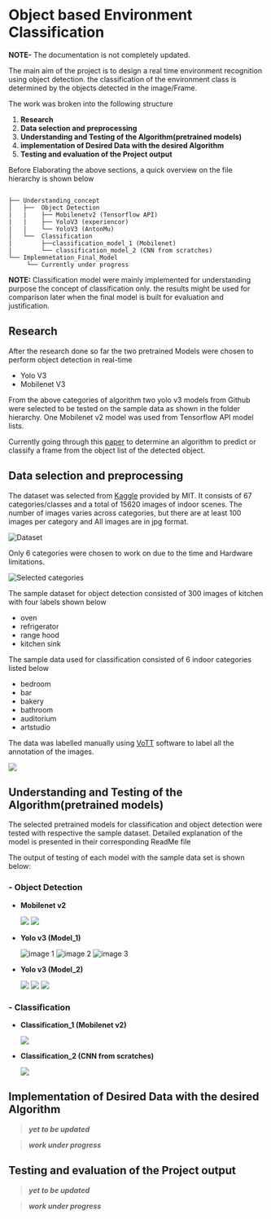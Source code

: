 # Object based Environment Classification
**NOTE-** The documentation is not completely updated.

The main aim of the project is to design a real time environment recognition using object detection. the classification of the environment class is determined by the objects detected in the image/Frame.

The work was broken into the following structure

1. **Research**
2. **Data selection and preprocessing**
3. **Understanding and Testing of the Algorithm(pretrained models)**
4. **implementation of Desired Data with the desired Algorithm**
5. **Testing and evaluation of the Project output**

Before Elaborating the above sections, a quick overview on the file hierarchy is shown below
         
```   
 
├── Understanding_concept
│   ├──  Object Detection
|   |    ├── Mobilenetv2 (Tensorflow API)
|   |    ├── YoloV3 (experiencor)
|   |    └── YoloV3 (AntonMu)
│   └──  Classification
|        ├──classification_model_1 (Mobilenet)
|        └── classification_model_2 (CNN from scratches)       
└── Implemnetation_Final_Model
     └── Currently under progress

 ```       


**NOTE:** Classification model were mainly implemented for understanding purpose the concept of classification only. the results might be used for comparison later when the final model is built for evaluation and  justification.

## Research
After the research done so far the two pretrained Models were chosen to perform object detection in real-time
- Yolo V3
- Mobilenet V3

From the above categories of algorithm two yolo v3 models from Github were selected to be tested on the sample data as shown in the folder hierarchy. One Mobilenet v2 model was used from Tensorflow API model lists.

Currently going through this [paper](http://vision.stanford.edu/pdf/Fei-Fei_Li_ICVSS09_bookchapter.pdf) to determine an algorithm to predict or classify a frame from the object list of the detected object.


## Data selection and preprocessing
The dataset was selected from [Kaggle](https://www.kaggle.com/itsahmad/indoor-scenes-cvpr-2019?) provided by MIT. It consists of  67 categories/classes and a total of 15620 images of indoor scenes. The number of images varies across categories, but there are at least 100 images per category and All images are in jpg format.

![Dataset](https://raw.githubusercontent.com/osman-95/Project_Prog/master/ReadMe_img/Capture1.PNG)

Only 6 categories were chosen to work on due to the time and Hardware limitations. 

![Selected categories](https://raw.githubusercontent.com/osman-95/Project_Prog/master/ReadMe_img/Capture2.PNG)


The sample dataset for object detection consisted of 300 images of kitchen with four labels shown below
- oven
- refrigerator
- range hood
- kitchen sink

The sample data used for classification consisted of 6 indoor categories listed below
- bedroom
- bar
- bakery
- bathroom
- auditorium
- artstudio

The data was labelled manually using [VoTT](https://github.com/microsoft/VoTT) software to label all the annotation of the images.

![](https://github.com/osman-95/Project_Progress_2/blob/master/ReadMe_img/Capture21211.PNG)

## Understanding and Testing of the Algorithm(pretrained models)

The selected pretrained models for classification and object detection were tested with respective the sample dataset.
Detailed explanation of the model is presented in their corresponding ReadMe file

The output of testing of each model with the sample data set is shown below:

### - Object Detection
  - **Mobilenet v2**
  
  
    ![](https://github.com/osman-95/Project_Progress_2/blob/master/Project_tasks/Mobilenet/Output/M_img.png)
    ![](https://github.com/osman-95/Project_Progress_2/blob/master/Project_tasks/Mobilenet/Output/M_img2.png)
  - **Yolo v3 (Model_1)**
  
    ![image 1](https://raw.githubusercontent.com/osman-95/Project_Prog/master/Project_tasks/pract_yolo_3/output/p1010843.jpg)
    ![image 2](https://raw.githubusercontent.com/osman-95/Project_Prog/master/Project_tasks/pract_yolo_3/output/rimg0408.jpg)
    ![image 3](https://raw.githubusercontent.com/osman-95/Project_Prog/master/Project_tasks/pract_yolo_3/output/p1000395.jpg)

    
  - **Yolo v3 (Model_2)**
  
    ![](https://raw.githubusercontent.com/osman-95/Project_Prog/master/Project_tasks/Yolo_3/TrainYourOwnYOLO_AM/Data/Source_Images/Test_Image_Detection_Results/VA-02-04-7657-02_l_catface.jpg)
    ![](https://raw.githubusercontent.com/osman-95/Project_Prog/master/Project_tasks/Yolo_3/TrainYourOwnYOLO_AM/Data/Source_Images/Test_Image_Detection_Results/N364080_catface.jpg)
    ![](https://raw.githubusercontent.com/osman-95/Project_Prog/master/Project_tasks/Yolo_3/TrainYourOwnYOLO_AM/Data/Source_Images/Test_Image_Detection_Results/N364071_catface.jpg)
    
### - Classification
  - **Classification_1 (Mobilenet v2)**
  
    ![](https://raw.githubusercontent.com/osman-95/Project_Prog/master/ReadMe_img/Capture3.PNG)
    
  - **Classification_2 (CNN from scratches)**
  
    ![](https://raw.githubusercontent.com/osman-95/Project_Prog/master/ReadMe_img/Capture4.PNG)

## Implementation of Desired Data with the desired Algorithm

> **_yet to be updated_**

> **_work under progress_**

## Testing and evaluation of the Project output

> **_yet to be updated_**

> **_work under progress_**
